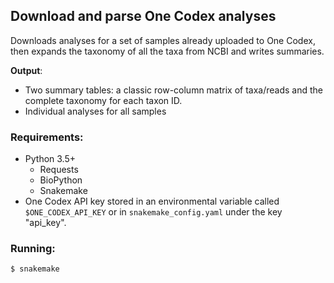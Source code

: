 ## Download and parse One Codex analyses

Downloads analyses for a set of samples already uploaded to One Codex, then
expands the taxonomy of all the taxa from NCBI and writes summaries.

**Output**: 

- Two summary tables: a classic row-column matrix of taxa/reads and
  the complete taxonomy for each taxon ID.
- Individual analyses for all samples

### Requirements:
- Python 3.5+
    - Requests
    - BioPython
    - Snakemake
- One Codex API key stored in an environmental variable called `$ONE_CODEX_API_KEY` or in
`snakemake_config.yaml` under the key "api_key".

### Running:
```sh
$ snakemake
```
